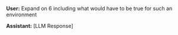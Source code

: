 **User:**
Expand on 6 including what would have to be true for such an environment

**Assistant:**
[LLM Response]

